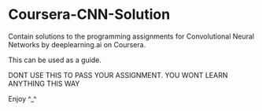 # Coursera-CNN-Solution

Contain solutions to the programming assignments for Convolutional Neural Networks by deeplearning.ai on Coursera. 

This can be used as a guide. 

DONT USE THIS TO PASS YOUR ASSIGNMENT. YOU WONT LEARN ANYTHING THIS WAY

Enjoy ^_^
